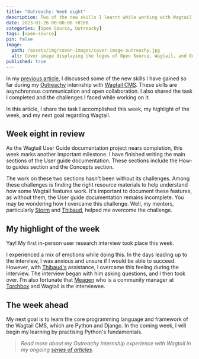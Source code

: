 ```yaml
---
title: "Outreachy: Week eight"
description: Two of the new skills I learnt while working with Wagtail CMS are asynchronous communication and open collaboration.
date: 2023-01-26 00:00:00 +0100
categories: [Open Source, Outreachy]
tags: [open-source]
pin: false
image:
  path: /assets/img/cover-images/cover-image-outreachy.jpg
  alt: Cover image displaying the logos of Open Source, Wagtail, and Outreachy.
published: true
---
```


In my [previous article](/posts/outreachy-week-seven), I discussed some of the new skills I have gained so far during my [Outreachy](https://www.outreachy.org/) internship with [Wagtail CMS](https://wagtail.org/). These skills are asynchronous communication and open collaboration. I also shared the task I completed and the challenges I faced while working on it.

In this article, I share the task I accomplished this week, my highlight of the week, and my next goal regarding Wagtail.

## Week eight in review

As the Wagtail User Guide documentation project nears completion, this week marks another important milestone. I have finished writing the main sections of the User guide documentation. These sections include the How-to guides section and the Concepts section.

The work on these two sections hasn't been without its challenges. Among these challenges is finding the right resource materials to help understand how some Wagtail features work. It's important to document these features, as without them, the User guide documentation remains incomplete. You may be wondering how I overcame this challenge. Well, my mentors, particularly [Storm](https://github.com/Stormheg) and [Thibaud](https://github.com/thibaudcolas), helped me overcome the challenge.

## My highlight of the week

Yay! My first in-person user research interview took place this week.

I experienced a mix of emotions while doing this. In the days leading up to the interview, I was anxious and unsure if I would be able to succeed. However, with [Thibaud's](https://github.com/thibaudcolas) assistance, I overcame this feeling during the interview. The interview began with him asking questions, and I then took over. I’m also fortunate that [Meagen](https://github.com/vossisboss) who is a community manager at [Torchbox](https://torchbox.com/) and Wagtail is the interviewee.

## The week ahead

My next goal is to learn the core programming language and framework of the Wagtail CMS, which are Python and Django. In the coming week, I will begin my learning by practising Python's fundamentals.

> *Read more about my Outreachy internship experience with Wagtail in my ongoing* [*series of articles*](/categories/outreachy)*.*